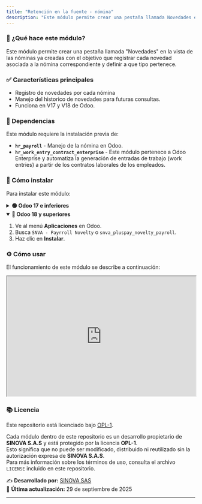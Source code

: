 ```yaml
---
title: "Retención en la fuente - nómina"
description: "Este módulo permite crear una pestaña llamada Novedades en la vista de las nóminas ya creadas con el objetivo que registrar cada novedad asociada a la nómina correspondiente y definir a que tipo pertenece."
---
```


### 📌 ¿Qué hace este módulo?
Este módulo permite crear una pestaña llamada "Novedades" en la vista de las nóminas ya creadas con el objetivo que registrar cada novedad asociada a la nómina correspondiente y definir a que tipo pertenece.

### ✅ Características principales
- Registro de novedades por cada nómina
- Manejo del historico de novedades para futuras consultas.
- Funciona en V17 y V18 de Odoo.

### 🔗 Dependencias
Este módulo requiere la instalación previa de:
- **`hr_payroll`** - Manejo de la nómina en Odoo.
- **`hr_work_entry_contract_enterprise`** - Este módulo pertenece a Odoo Enterprise y automatiza la generación de entradas de trabajo (work entries) a partir de los contratos laborales de los empleados.

### 💪 Cómo instalar
Para instalar este módulo:
<details>
  <summary><strong>🟢 Odoo 17 e inferiores</strong></summary>

1. Ve al menú **Aplicaciones** en Odoo.
2. Busca `Novedades de nómina` o `nbt_hr_payroll_nov`.
3. Haz clic en **Instalar**.
</details>

<details open>
  <summary><strong>🔵 Odoo 18 y superiores</strong></summary>

1. Ve al menú **Aplicaciones** en Odoo.
2. Busca `SNVA - Payrroll Novelty` o `snva_pluspay_novelty_payroll`.
3. Haz clic en **Instalar**.  
</details>

### ⚙️ Cómo usar
El funcionamiento de este módulo se describe a continuación:

<iframe src="https://drive.google.com/file/d/1wLTLcLgL07oSQ5Ql6iZIFxmeFaeG2w6O/preview" width="100%" height="320" allow="autoplay">
</iframe>

### 📚 Licencia

Este repositorio está licenciado bajo [OPL-1](LICENSE).

Cada módulo dentro de este repositorio es un desarrollo propietario de **SINOVA S.A.S** y está protegido por la licencia **OPL-1**.  
Esto significa que no puede ser modificado, distribuido ni reutilizado sin la autorización expresa de **SINOVA S.A.S**.  
Para más información sobre los términos de uso, consulta el archivo `LICENSE` incluido en este repositorio.

✍️ **Desarrollado por:** [SINOVA SAS](https://www.sinova.co/)  
📅 **Última actualización:** 29 de septiembre de 2025

---